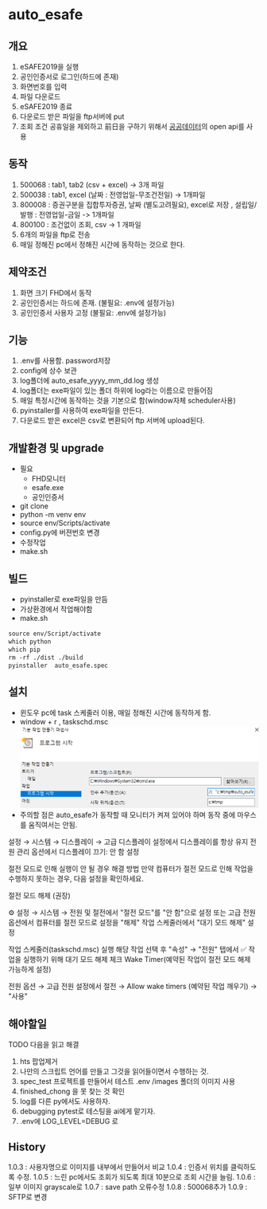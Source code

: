 # auto_esafe

## 개요

1. eSAFE2019을 실행
2. 공인인증서로 로그인(하드에 존재)
3. 화면번호를 입력
4. 파일 다운로드
5. eSAFE2019 종료
6. 다운로드 받은 파일을 ftp서버에 put
7. 조회 조건 공휴일을 제외하고 前日을 구하기 위해서 [공공데이터](https://www.data.go.kr/)의 open api를 사용

## 동작

1. 500068 : tab1, tab2 (csv + excel) -> 3개 파일
2. 500038 : tab1, excel (날짜 : 전영업일-무조건전일) -> 1개파일
3. 800008 : 증권구분을 집합투자증권, 날짜 (별도고려필요), excel로 저장 , 설립일/발행 : 전영업일-금일 -> 1개파일
4. 800100 : 조건없이 조회, csv -> 1 개파일
5. 6개의 파일을 ftp로 전송
6. 매일 정해진 pc에서 정해진 시간에 동작하는 것으로 한다.

## 제약조건

1. 화면 크기 FHD에서 동작
2. 공인인증서는 하드에 존재. (불필요: .env에 설정가능)
3. 공인인증서 사용자 고정 (불필요: .env에 설정가능)

## 기능

1. .env를 사용함. password저장
2. config에 상수 보관
3. log폴더에 auto_esafe_yyyy_mm_dd.log 생성
4. log폴더는 exe파일이 있는 폴더 하위에 log라는 이름으로 만들어짐
5. 매일 특정시간에 동작하는 것을 기본으로 함(window자체 scheduler사용)
6. pyinstaller를 사용하여 exe파일을 만든다.
7. 다운로드 받은 excel은 csv로 변환되어 ftp 서버에 upload된다.

## 개발환경 및 upgrade

- 필요
  - FHD모니터
  - esafe.exe
  - 공인인증서
- git clone
- python -m venv env
- source env/Scripts/activate
- config.py에 버젼번호 변경
- 수정작업
- make.sh

## 빌드

- pyinstaller로 exe파일을 만듬
- 가상환경에서 작업해야함
- make.sh

```shell
source env/Script/activate
which python
which pip
rm -rf ./dist ./build
pyinstaller  auto_esafe.spec
```

## 설치

- 윈도우 pc에 task 스케줄러 이용, 매일 정해진 시간에 동작하게 함.
- window + r , taskschd.msc
![설치내용](doc/images/taskmng1.png)
- 주의할 점은 auto_esafe가 동작할 때 모니터가 켜져 있어야 하며 동작 중에 마우스를 움직여서는 안됨.

설정 → 시스템 → 디스플레이 → 고급 디스플레이 설정에서 디스플레이를 항상 유지
전원 관리 옵션에서 디스플레이 끄기: 안 함 설정

절전 모드로 인해 실행이 안 될 경우 해결 방법
만약 컴퓨터가 절전 모드로 인해 작업을 수행하지 못하는 경우, 다음 설정을 확인하세요.

절전 모드 해제 (권장)

⚙ 설정 → 시스템 → 전원 및 절전에서 "절전 모드"를 "안 함"으로 설정
또는 고급 전원 옵션에서 컴퓨터를 절전 모드로 설정을 "해제"
작업 스케줄러에서 "대기 모드 해제" 설정

작업 스케줄러(taskschd.msc) 실행
해당 작업 선택 후 "속성" → "전원" 탭에서
✅ 작업을 실행하기 위해 대기 모드 해제 체크
Wake Timer(예약된 작업이 절전 모드 해제 가능하게 설정)

전원 옵션 → 고급 전원 설정에서
절전 → Allow wake timers (예약된 작업 깨우기) → "사용"

## 해야할일

TODO  다음을 읽고 해결

1. hts 팝업제거
2. 나만의 스크립트 언어를 만들고 그것을 읽어들이면서 수행하는 것.
3. spec_test 프로젝트를 만들어서 테스트 .env /images 폴더의 이미지 사용
4. finished_chong 을 못 찾는 것 확인
5. log를 다른 py에서도 사용하자.
6. debugging pytest로 테스팅을 ai에게 맡기자.
7. .env에 LOG_LEVEL=DEBUG 로

## History

1.0.3 : 사용자명으로 이미지를 내부에서 만들어서 비교
1.0.4 : 인증서 위치를 클릭하도록 수정.
1.0.5 : 느린 pc에서도 조회가 되도록 최대 10분으로 조회 시간을 늘림.
1.0.6 : 일부 이미지 grayscale로
1.0.7 : save path 오류수정
1.0.8 : 500068추가
1.0.9 : SFTP로 변경
